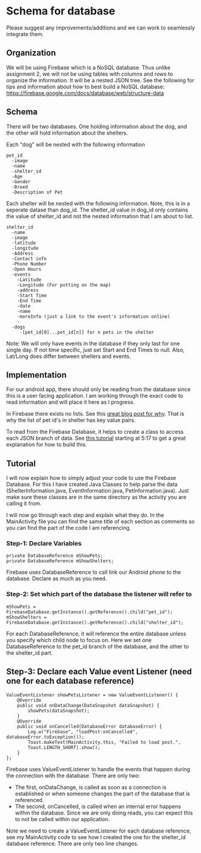 # Schema for database

Please suggest any improvements/additions and we can work to seamlessly integrate them.

## Organization

We will be using Firebase which is a NoSQL database. Thus unlike assignment 2, we will not be using tables with columns and rows to organize the information. It will be a nested JSON tree. See the following for tips and information about how to best build a NoSQL database: https://firebase.google.com/docs/database/web/structure-data

## Schema
There will be two databases. One holding information about the dog, and the other will hold information about the shelters.

Each "dog" will be nested with the following information
```
pet_id
  -image
  -name
  -shelter_id
  -Age
  -Gender
  -Breed
  -Description of Pet
```
  
Each shelter will be nested with the following information. Note, this is in a seperate datase than dog_id. The shelter_id value in dog_id only contains the value of shelter_id and not the nested information that I am about to list.
```
shelter_id
  -name
  -image
  -latitude
  -longitude
  -Address
  -Contact info
  -Phone Number
  -Open Hours
  -events
    -Latitude
    -Longitude (For putting on the map)
    -address
    -Start Time
    -End Time
    -date
    -name
    -moreInfo (just a link to the event's information online)
    -
  -dogs
     -[pet_id[0]...pet_id[n]] for n pets in the shelter
 ```    
Note: We will only have events in the database if they only last for one single day. If not time specific, just set Start and End Times to null. Also, Lat/Long does differ between shelters and events.

## Implementation

For our android app, there should only be reading from the database since this is a user facing application. I am working through the exact code to read information and will place it here as I progress.  

In Firebase there exists no lists. See this [great blog post for why](https://firebase.googleblog.com/2014/04/best-practices-arrays-in-firebase.html). That is why the list of pet id's in shelter has key value pairs.

To read from the Firebase Database, it helps to create a class to access each JSON branch of data. See [this tutorial](https://youtu.be/2duc77R4Hqw?t=5m17s) starting at 5:17 to get a great explanation for how to build this. 

## Tutorial

I will now explain how to simply adjust your code to use the Firebase Database. For this I have created Java Classes to help parse the data (ShelterInformation.java, EventInformation.java, PetInformation.java). Just make sure these classes are in the same directory as the activity you are calling it from. 

I will now go through each step and explain what they do. In the MainActivity file you can find the same title of each section as comments so you can find the part of the code I am referencing.


### Step-1: Declare Variables
```
private DatabaseReference mShowPets;
private DatabaseReference mShowShelters;
```
Firebase uses DatabaseReference to call link our Android phone to the database. Declare as much as you need. 

### Step-2: Set which part of the database the listener will refer to
```
mShowPets = FirebaseDatabase.getInstance().getReference().child("pet_id");
mShowShelters = FirebaseDatabase.getInstance().getReference().child("shelter_id");
```

For each DatabaseReference, it will reference the entire database unless you specify which child node to focus on. Here we set one DatabaseReference to the pet_id branch of the database, and the other to the shelter_id part. 

## Step-3: Declare each Value event Listener (need one for each database reference)

```
ValueEventListener showPetsListener = new ValueEventListener() {
    @Override
    public void onDataChange(DataSnapshot dataSnapshot) {
        showPets(dataSnapshot);
    }
    @Override
    public void onCancelled(DatabaseError databaseError) {
        Log.w("Firebase", "loadPost:onCancelled", databaseError.toException());
        Toast.makeText(MainActivity.this, "Failed to load post.",
        Toast.LENGTH_SHORT).show();
    }
};  
```
Firebase uses ValueEventListener to handle the events that happen during the connection with the database. There are only two:
- The first, onDataChange, is called as soon as a connection is established or when someone changes the part of the database that is referenced. 
- The second, onCancelled, is called when an internal error happens within the database. Since we are only doing reads, you can expect this to not be called within our application.

Note we need to create a ValueEventListener for each database reference, see my MainActivity code to see how I created the one for the shelter_id database reference. There are only two line changes.
